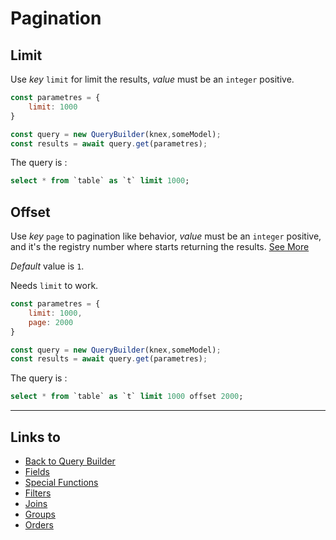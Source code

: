 # Pagination

## Limit

Use *key* `limit` for limit the results, *value* must be an `integer` positive.

```javascript
const parametres = {
    limit: 1000
}

const query = new QueryBuilder(knex,someModel);
const results = await query.get(parametres);
```

The query is :

```sql
select * from `table` as `t` limit 1000;
```

## Offset

Use *key* `page` to pagination like behavior, *value* must be an `integer` positive, and it's the registry number where starts returning the results. [See More](https://dev.mysql.com/doc/refman/5.6/en/select.html)

*Default* value is `1`.

Needs `limit` to work.

```javascript
const parametres = {
    limit: 1000,
    page: 2000
}

const query = new QueryBuilder(knex,someModel);
const results = await query.get(parametres);
```

The query is :

```sql
select * from `table` as `t` limit 1000 offset 2000;
```
- - -

## Links to

* [Back to Query Builder](https://github.com/janis-commerce/query-builder/README.md)
* [Fields](https://github.com/janis-commerce/query-builder/docs/Fields.md)
* [Special Functions](https://github.com/janis-commerce/query-builder/docs/Special-functions.md)
* [Filters](https://github.com/janis-commerce/query-builder/docs/Filters.md)
* [Joins](https://github.com/janis-commerce/query-builder/docs/Joins.md)
* [Groups](https://github.com/janis-commerce/query-builder/docs/Groups.md)
* [Orders](https://github.com/janis-commerce/query-builder/docs/Orders.md)